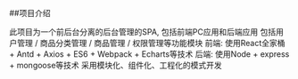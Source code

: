 ##项目介绍

此项目为一个前后台分离的后台管理的SPA, 包括前端PC应用和后端应用
包括用户管理 / 商品分类管理 / 商品管理 / 权限管理等功能模块
前端: 使用React全家桶 + Antd + Axios + ES6 + Webpack + Echarts等技术
后端: 使用Node + express + mongoose等技术
采用模块化、组件化、工程化的模式开发
